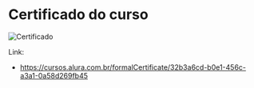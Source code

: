 # Certificado do curso

![Certificado](https://github.com/user-attachments/assets/5e5e1d53-ed45-43db-a372-344f1c240192)

Link:
- https://cursos.alura.com.br/formalCertificate/32b3a6cd-b0e1-456c-a3a1-0a58d269fb45
